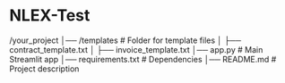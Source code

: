 # NLEX-Test
/your_project
│── /templates        # Folder for template files
│   ├── contract_template.txt
│   ├── invoice_template.txt
│── app.py            # Main Streamlit app
│── requirements.txt  # Dependencies
│── README.md         # Project description
